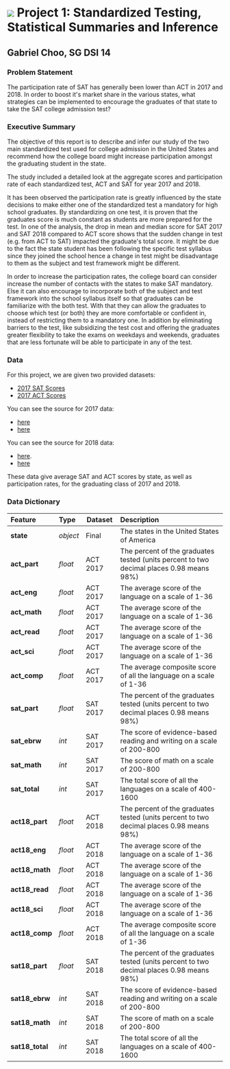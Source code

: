 # ![](https://ga-dash.s3.amazonaws.com/production/assets/logo-9f88ae6c9c3871690e33280fcf557f33.png) Project 1: Standardized Testing, Statistical Summaries and Inference

## Gabriel Choo, SG DSI 14

### Problem Statement
The participation rate of SAT has generally been lower than ACT in 2017 and 2018. In order to boost it's market share in the various states, what strategies can be implemented to encourage the graduates of that state to take the SAT college admission test?

### Executive Summary

The objective of this report is to describe and infer our study of the two main standardized test used for college admission in the United States and recommend how the college board might increase participation amongst the graduating student in the state.

The study included a detailed look at the aggregate scores and participation rate of each standardized test, ACT and SAT for year 2017 and 2018.

It has been observed the participation rate is greatly influenced by the state decisions to make either one of the standardized test a mandatory for high school graduates. By standardizing on one test, it is proven that the graduates score is much constant as students are more prepared for the test. In one of the analysis, the drop in mean and median score for SAT 2017 and SAT 2018 compared to ACT score shows that the sudden change in test (e.g. from ACT to SAT) impacted the graduate's total score. It might be due to the fact the state student has been following the specific test syllabus since they joined the school hence a change in test might be disadvantage to them as the subject and test framework might be different.

In order to increase the participation rates, the college board can consider increase the number of contacts with the states to make SAT mandatory. Else it can also encourage to incorporate both of the subject and test framework into the school syllabus itself so that graduates can be familiarize with the both test. With that they can allow the graduates to choose which test (or both) they are more comfortable or confident in, instead of restricting them to a mandatory one. In addition by eliminating barriers to the test, like subsidizing the test cost and offering the graduates greater flexibility to take the exams on weekdays and weekends, graduates that are less fortunate will be able to participate in any of the test.


### Data

For this project, we are given two provided datasets:
- [2017 SAT Scores](./data/sat_2017.csv)
- [2017 ACT Scores](./data/act_2017.csv)

You can see the source for 2017 data:
- [here](https://blog.collegevine.com/here-are-the-average-sat-scores-by-state/)
- [here](https://blog.prepscholar.com/act-scores-by-state-averages-highs-and-lows)

You can see the source for 2018 data:
- [here](https://reports.collegeboard.org/sat-suite-program-results/state-results).
- [here](http://www.act.org/content/dam/act/unsecured/documents/cccr2018/Average-Scores-by-State.pdf)

These data give average SAT and ACT scores by state, as well as participation rates, for the graduating class of 2017 and 2018.

### Data Dictionary

|Feature|Type|Dataset|Description|
|:---|:---|---|:---|
|**state**|*object*|Final|The states in the United States of America
|**act_part**|*float*|ACT 2017|The percent of the graduates tested (units percent to two decimal places 0.98 means 98%)
|**act_eng**|*float*|ACT 2017|The average score of the language on a scale of 1-36
|**act_math**|*float*|ACT 2017|The average score of the language on a scale of 1-36
|**act_read**|*float*|ACT 2017|The average score of the language on a scale of 1-36
|**act_sci**|*float*|ACT 2017|The average score of the language on a scale of 1-36
|**act_comp**|*float*|ACT 2017|The average composite score of all the language on a scale of 1-36
|**sat_part**|*float*|SAT 2017|The percent of the graduates tested (units percent to two decimal places 0.98 means 98%)
|**sat_ebrw**|*int*|SAT 2017|The score of evidence-based reading and writing on a scale of 200-800
|**sat_math**|*int*|SAT 2017|The score of math on a scale of 200-800
|**sat_total**|*int*|SAT 2017|The total score of all the languages on a scale of 400-1600
|**act18_part**|*float*|ACT 2018|The percent of the graduates tested (units percent to two decimal places 0.98 means 98%)
|**act18_eng**|*float*|ACT 2018|The average score of the language on a scale of 1-36
|**act18_math**|*float*|ACT 2018|The average score of the language on a scale of 1-36
|**act18_read**|*float*|ACT 2018|The average score of the language on a scale of 1-36
|**act18_sci**|*float*|ACT 2018|The average score of the language on a scale of 1-36
|**act18_comp**|*float*|ACT 2018|The average composite score of all the language on a scale of 1-36
|**sat18_part**|*float*|SAT 2018|The percent of the graduates tested (units percent to two decimal places 0.98 means 98%)
|**sat18_ebrw**|*int*|SAT 2018|The score of evidence-based reading and writing on a scale of 200-800
|**sat18_math**|*int*|SAT 2018|The score of math on a scale of 200-800
|**sat18_total**|*int*|SAT 2018|The total score of all the languages on a scale of 400-1600
